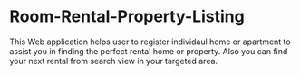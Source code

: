 # Room-Rental-Property-Listing
This Web application helps user to register individaul home or apartment to assist you in finding the perfect rental home or property. Also you can find your next rental from search view in your targeted area.
